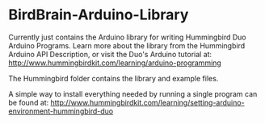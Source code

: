 BirdBrain-Arduino-Library
===========================

Currently just contains the Arduino library for writing Hummingbird Duo Arduino Programs. Learn more about the library from the Hummingbird Arduino API Description, or visit the Duo's Arduino tutorial at: http://www.hummingbirdkit.com/learning/arduino-programming

The Hummingbird folder contains the library and example files. 

A simple way to install everything needed by running a single program can be found at: http://www.hummingbirdkit.com/learning/setting-arduino-environment-hummingbird-duo


